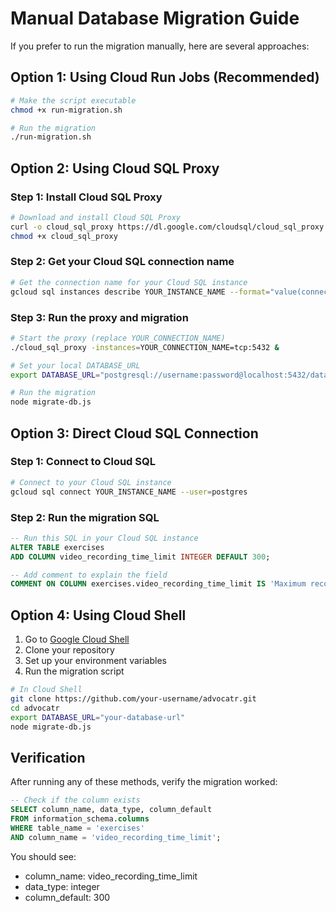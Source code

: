 # Manual Database Migration Guide

If you prefer to run the migration manually, here are several approaches:

## Option 1: Using Cloud Run Jobs (Recommended)

```bash
# Make the script executable
chmod +x run-migration.sh

# Run the migration
./run-migration.sh
```

## Option 2: Using Cloud SQL Proxy

### Step 1: Install Cloud SQL Proxy
```bash
# Download and install Cloud SQL Proxy
curl -o cloud_sql_proxy https://dl.google.com/cloudsql/cloud_sql_proxy.linux.amd64
chmod +x cloud_sql_proxy
```

### Step 2: Get your Cloud SQL connection name
```bash
# Get the connection name for your Cloud SQL instance
gcloud sql instances describe YOUR_INSTANCE_NAME --format="value(connectionName)"
```

### Step 3: Run the proxy and migration
```bash
# Start the proxy (replace YOUR_CONNECTION_NAME)
./cloud_sql_proxy -instances=YOUR_CONNECTION_NAME=tcp:5432 &

# Set your local DATABASE_URL
export DATABASE_URL="postgresql://username:password@localhost:5432/database_name"

# Run the migration
node migrate-db.js
```

## Option 3: Direct Cloud SQL Connection

### Step 1: Connect to Cloud SQL
```bash
# Connect to your Cloud SQL instance
gcloud sql connect YOUR_INSTANCE_NAME --user=postgres
```

### Step 2: Run the migration SQL
```sql
-- Run this SQL in your Cloud SQL instance
ALTER TABLE exercises 
ADD COLUMN video_recording_time_limit INTEGER DEFAULT 300;

-- Add comment to explain the field
COMMENT ON COLUMN exercises.video_recording_time_limit IS 'Maximum recording duration in seconds (default: 300 = 5 minutes)';
```

## Option 4: Using Cloud Shell

1. Go to [Google Cloud Shell](https://shell.cloud.google.com)
2. Clone your repository
3. Set up your environment variables
4. Run the migration script

```bash
# In Cloud Shell
git clone https://github.com/your-username/advocatr.git
cd advocatr
export DATABASE_URL="your-database-url"
node migrate-db.js
```

## Verification

After running any of these methods, verify the migration worked:

```sql
-- Check if the column exists
SELECT column_name, data_type, column_default 
FROM information_schema.columns 
WHERE table_name = 'exercises' 
AND column_name = 'video_recording_time_limit';
```

You should see:
- column_name: video_recording_time_limit
- data_type: integer
- column_default: 300
